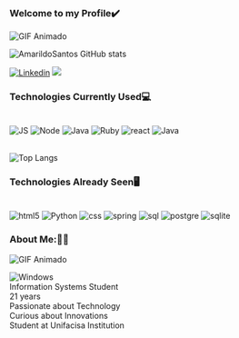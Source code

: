
### Welcome to my Profile✔️      
<img src="https://user-images.githubusercontent.com/74038190/225813708-98b745f2-7d22-48cf-9150-083f1b00d6c9.gif" alt="GIF Animado" style="max-width:100%;">

![AmarildoSantos GitHub stats](https://github-readme-stats.vercel.app/api?username=AmarildoSantos1&show_icons=true&theme=dark)

[![Linkedin](https://img.shields.io/badge/LinkedIn-0077B5?style=for-the-badge&logo=linkedin&logoColor=white)](https://www.linkedin.com/in/amarildo-santos-917996240/) 
<a href="amarildojunior.911@gmail.com"><img src="https://img.shields.io/badge/Gmail-D14836?style=for-the-badge&logo=gmail&logoColor=white" target="_blank"></a>

### Technologies Currently Used💻

<div style="display: inline_block"><br/>
 <img align="center" alt="JS" src="https://img.shields.io/badge/JavaScript-323330?style=for-the-badge&logo=javascript&logoColor=F7DF1E" / >
  <img align="center" alt="Node" src="https://img.shields.io/badge/Node.js-43853D?style=for-the-badge&logo=node.js&logoColor=white" / >
   <img align="center" alt="Java" src="https://img.shields.io/badge/Java-ED8B00?style=for-the-badge&logo=openjdk&logoColor=white" / >
    <img align="center" alt="Ruby" src="https://img.shields.io/badge/Ruby-CC342D?style=for-the-badge&logo=ruby&logoColor=white" / >
     <img align="center" alt="react" src="https://img.shields.io/badge/React-20232A?style=for-the-badge&logo=react&logoColor=61DAFB" / >
      <img align="center" alt="Java" src="https://img.shields.io/badge/MongoDB-4EA94B?style=for-the-badge&logo=mongodb&logoColor=white" / >

</div><br/>

![Top Langs](https://github-readme-stats.vercel.app/api/top-langs/?username=AmarildoSantos1&hide_progress=true&theme=dark)
### Technologies Already Seen🖥️
<div style="display: inline_block"><br/>
 <img align="center" alt="html5" src="https://img.shields.io/badge/HTML5-E34F26?style=for-the-badge&logo=html5&logoColor=white" / >
 <img align="center" alt="Python" src="https://img.shields.io/badge/Python-3776AB?style=for-the-badge&logo=python&logoColor=white" / >
 <img align="center" alt="css" src="https://img.shields.io/badge/CSS-239120?&style=for-the-badge&logo=css3&logoColor=white" / >
 <img align="center" alt="spring" src="https://img.shields.io/badge/Spring-6DB33F?style=for-the-badge&logo=spring&logoColor=white" / >
 <img align="center" alt="sql" src="https://img.shields.io/badge/MySQL-00000F?style=for-the-badge&logo=mysql&logoColor=white" / >
 <img align="center" alt="postgre" src="https://img.shields.io/badge/PostgreSQL-316192?style=for-the-badge&logo=postgresql&logoColor=white" / >
  <img align="center" alt="sqlite" src="https://img.shields.io/badge/SQLite-07405E?style=for-the-badge&logo=sqlite&logoColor=white" / >
</div>


### About Me:👨‍💻
<img src="https://user-images.githubusercontent.com/74038190/229223263-cf2e4b07-2615-4f87-9c38-e37600f8381a.gif" alt="GIF Animado" style="max-width:100%;">

 ![Windows](https://img.shields.io/badge/Windows-0078D6?style=for-the-badge&logo=windows&logoColor=white) <br/>
Information Systems Student<br/>
21 years<br/>
Passionate about Technology<br/>
Curious about Innovations<br/>
Student at Unifacisa Institution<br/>
